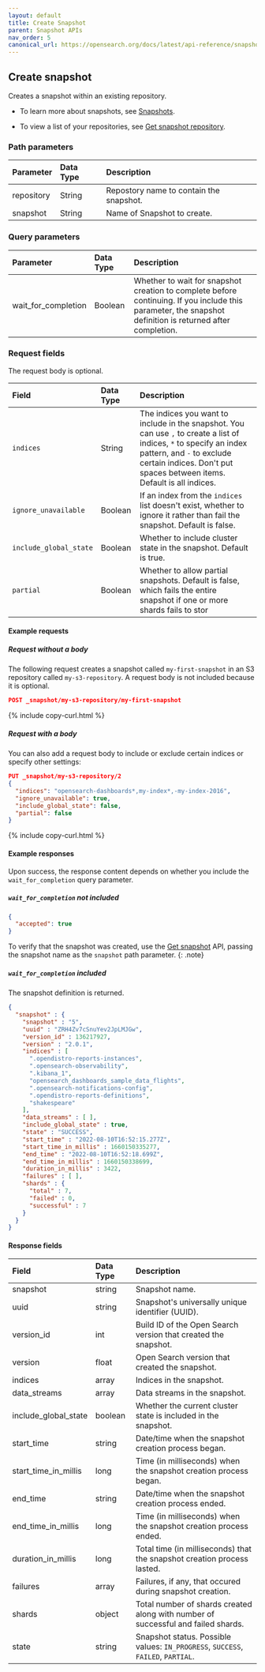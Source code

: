 ```yaml
---
layout: default
title: Create Snapshot
parent: Snapshot APIs
nav_order: 5
canonical_url: https://opensearch.org/docs/latest/api-reference/snapshots/create-snapshot/
---
```


## Create snapshot

Creates a snapshot within an existing repository.

* To learn more about snapshots, see [Snapshots]({{site.url}}{{site.baseurl}}/api-reference/snapshots/index).

* To view a list of your repositories, see [Get snapshot repository]({{site.url}}{{site.baseurl}}/api-reference/snapshots/get-snapshot-repository).

### Path parameters

Parameter | Data Type | Description
:--- | :--- | :---
repository | String | Repostory name to contain the snapshot. |
snapshot | String | Name of Snapshot to create. |

### Query parameters

Parameter | Data Type | Description
:--- | :--- | :---
wait_for_completion | Boolean |  Whether to wait for snapshot creation to complete before continuing. If you include this parameter, the snapshot definition is returned after completion. |

### Request fields

The request body is optional.

Field | Data Type | Description
:--- | :--- | :---
`indices` | String | The indices you want to include in the snapshot. You can use `,` to create a list of indices, `*` to specify an index pattern, and `-` to exclude certain indices. Don't put spaces between items. Default is all indices.
`ignore_unavailable` | Boolean | If an index from the `indices` list doesn't exist, whether to ignore it rather than fail the snapshot. Default is false.
`include_global_state` | Boolean | Whether to include cluster state in the snapshot. Default is true.
`partial` | Boolean | Whether to allow partial snapshots. Default is false, which fails the entire snapshot if one or more shards fails to stor

#### Example requests

##### Request without a body

The following request creates a snapshot called `my-first-snapshot` in an S3 repository called `my-s3-repository`. A request body is not included because it is optional.

```json
POST _snapshot/my-s3-repository/my-first-snapshot
```
{% include copy-curl.html %}

##### Request with a body

You can also add a request body to include or exclude certain indices or specify other settings:

```json
PUT _snapshot/my-s3-repository/2
{
  "indices": "opensearch-dashboards*,my-index*,-my-index-2016",
  "ignore_unavailable": true,
  "include_global_state": false,
  "partial": false
}
```
{% include copy-curl.html %}

#### Example responses

Upon success, the response content depends on whether you include the `wait_for_completion` query parameter.

##### `wait_for_completion` not included

```json
{
  "accepted": true
}
```

To verify that the snapshot was created, use the [Get snapshot]({{site.url}}{{site.baseurl}}/api-reference/snapshots/get-snapshot) API, passing the snapshot name as the `snapshot` path parameter.
{: .note}

##### `wait_for_completion` included

The snapshot definition is returned.

```json
{
  "snapshot" : {
    "snapshot" : "5",
    "uuid" : "ZRH4Zv7cSnuYev2JpLMJGw",
    "version_id" : 136217927,
    "version" : "2.0.1",
    "indices" : [
      ".opendistro-reports-instances",
      ".opensearch-observability",
      ".kibana_1",
      "opensearch_dashboards_sample_data_flights",
      ".opensearch-notifications-config",
      ".opendistro-reports-definitions",
      "shakespeare"
    ],
    "data_streams" : [ ],
    "include_global_state" : true,
    "state" : "SUCCESS",
    "start_time" : "2022-08-10T16:52:15.277Z",
    "start_time_in_millis" : 1660150335277,
    "end_time" : "2022-08-10T16:52:18.699Z",
    "end_time_in_millis" : 1660150338699,
    "duration_in_millis" : 3422,
    "failures" : [ ],
    "shards" : {
      "total" : 7,
      "failed" : 0,
      "successful" : 7
    }
  }
}
```

#### Response fields

| Field | Data Type | Description |
| :--- | :--- | :--- | 
| snapshot | string | Snapshot name. |
| uuid | string | Snapshot's universally unique identifier (UUID). |
| version_id | int | Build ID of the Open Search version that created the snapshot. |
| version | float | Open Search version that created the snapshot. |
| indices | array | Indices in the snapshot. |
| data_streams | array | Data streams in the snapshot. |
| include_global_state | boolean | Whether the current cluster state is included in the snapshot. |
| start_time | string | Date/time when the snapshot creation process began. |
| start_time_in_millis | long | Time (in milliseconds) when the snapshot creation process began. |
| end_time | string | Date/time when the snapshot creation process ended. |
| end_time_in_millis | long | Time (in milliseconds) when the snapshot creation process ended. |
| duration_in_millis | long | Total time (in milliseconds) that the snapshot creation process lasted. |
| failures | array | Failures, if any, that occured during snapshot creation. |
| shards | object | Total number of shards created along with number of successful and failed shards. |
| state | string | Snapshot status. Possible values: `IN_PROGRESS`, `SUCCESS`, `FAILED`, `PARTIAL`. |